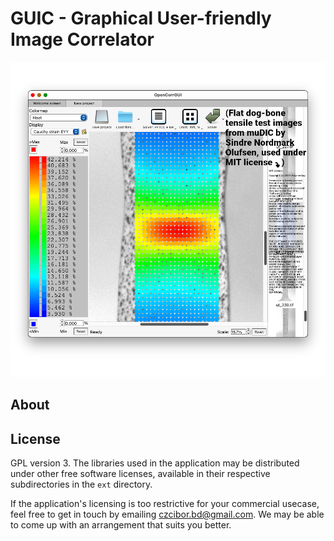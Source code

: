 # GUIC - Graphical User-friendly Image Correlator

<img src="dev/GUIC.png" alt="Screenshot"/>

## About



## License

GPL version 3. The libraries used in the application may be distributed under other free software licenses, available in their respective subdirectories in the `ext` directory.

If the application's licensing is too restrictive for your commercial usecase, feel free to get in touch by emailing <a href="mailto:czcibor.bd@gmail.com">czcibor.bd@gmail.com. We may be able to come up with an arrangement that suits you better.</a>